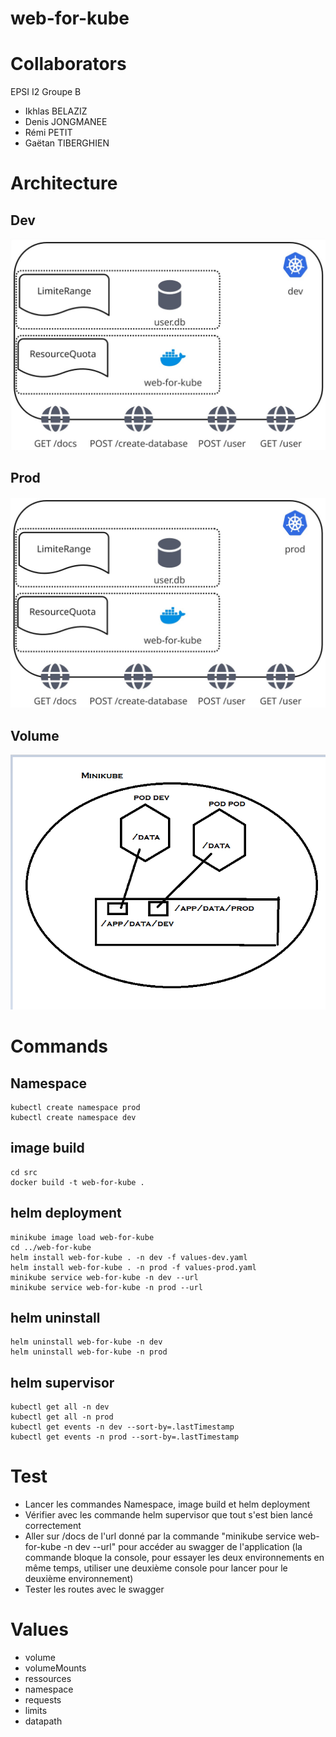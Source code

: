 # web-for-kube
# Collaborators
EPSI I2 Groupe B
- Ikhlas BELAZIZ
- Denis JONGMANEE
- Rémi PETIT
- Gaëtan TIBERGHIEN
# Architecture
## Dev
![Dev Architecture](assets/architecture-dev.jpg)
## Prod
![Prod Architecture](assets/architecture-prod.jpg)
## Volume
![Volume Architecture](assets/volume.png)
# Commands
## Namespace
```
kubectl create namespace prod 
kubectl create namespace dev
```
## image build
```
cd src
docker build -t web-for-kube .
```
## helm deployment
```
minikube image load web-for-kube
cd ../web-for-kube
helm install web-for-kube . -n dev -f values-dev.yaml
helm install web-for-kube . -n prod -f values-prod.yaml
minikube service web-for-kube -n dev --url
minikube service web-for-kube -n prod --url
```
## helm uninstall
```
helm uninstall web-for-kube -n dev
helm uninstall web-for-kube -n prod
```
## helm supervisor
```
kubectl get all -n dev
kubectl get all -n prod
kubectl get events -n dev --sort-by=.lastTimestamp
kubectl get events -n prod --sort-by=.lastTimestamp
```
# Test
- Lancer les commandes Namespace, image build et helm deployment
- Vérifier avec les commande helm supervisor que tout s'est bien lancé correctement
- Aller sur /docs de l'url donné par la commande "minikube service web-for-kube -n dev --url" pour accéder au swagger de l'application (la commande bloque la console, pour essayer les deux environnements en même temps, utiliser une deuxième console pour lancer pour le deuxième environnement)
- Tester les routes avec le swagger
# Values
- volume
- volumeMounts
- ressources
- namespace
- requests
- limits
- datapath